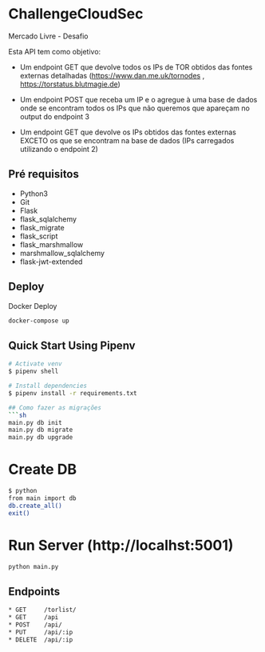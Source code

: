 # ChallengeCloudSec
Mercado Livre - Desafio

Esta API tem como objetivo:

- Um endpoint GET que devolve todos os IPs de TOR obtidos das fontes externas
detalhadas (https://www.dan.me.uk/tornodes , https://torstatus.blutmagie.de)

- Um endpoint POST que receba um IP e o agregue à uma base de dados onde se
encontram todos os IPs que não queremos que apareçam no output do endpoint 3

- Um endpoint GET que devolve os IPs obtidos das fontes externas EXCETO os que
se encontram na base de dados (IPs carregados utilizando o endpoint 2)

## Pré requisitos

- Python3 
- Git 
- Flask
- flask_sqlalchemy
- flask_migrate
- flask_script
- flask_marshmallow
- marshmallow_sqlalchemy
- flask-jwt-extended

## Deploy 

Docker Deploy

```bash
docker-compose up
```

## Quick Start Using Pipenv

``` bash
# Activate venv
$ pipenv shell

# Install dependencies
$ pipenv install -r requirements.txt

## Como fazer as migrações
```sh
main.py db init
main.py db migrate
main.py db upgrade
```

# Create DB
```sh
$ python
from main import db
db.create_all()
exit()
```

# Run Server (http://localhst:5001)
```sh
python main.py
```

## Endpoints
```sh
* GET     /torlist/
* GET     /api
* POST    /api/
* PUT     /api/:ip
* DELETE  /api/:ip
```
